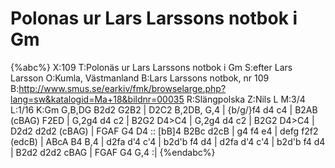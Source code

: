 # Polonas ur Lars Larssons notbok i Gm

{%abc%}
X:109
T:Polonäs ur Lars Larssons notbok i Gm
S:efter Lars Larsson
O:Kumla, Västmanland
B:Lars Larssons notbok, nr 109
B:http://www.smus.se/earkiv/fmk/browselarge.php?lang=sw&katalogid=Ma+18&bildnr=00035
R:Slängpolska
Z:Nils L
M:3/4
L:1/16
K:Gm
G,B,DG B2d2 G2B2 | D2C2  B,2DB, G,4 | {b/g/}f4 d4   c4     | B2AB  (cBAG) F2ED |
G,2g4  d4   c2   | B2G2  D4>C4      | G,2g4    d4   c2     | B2G2  D4>C4       | D2d2 d2d2 (cBAG) | FGAF G4 D4  ::
[bB]4  B2Bc d2cB | g4    f4     e4  | defg     f2f2 (edcB) | ABcA  B4     B,4  |
d2fa   d'4  c'4  | b2d'b f4     d4  | d2fa     d'4  c'4    | b2d'b f4     d4   | B2d2 d2d2 cBAG   | FGAF G4 G,4 :|
{%endabc%}
